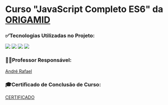 <h1>Curso "JavaScript Completo ES6" da <a href="https://www.origamid.com/">ORIGAMID</a></h1>

<div>
 <h3>✅Tecnologias Utilizadas no Projeto:</h3>
 <img src="https://img.shields.io/badge/HTML5-E34F26?style=for-the-badge&logo=html5&logoColor=white">
 <img src="https://img.shields.io/badge/CSS3-1572B6?style=for-the-badge&logo=css3&logoColor=white">
 <img src="https://img.shields.io/badge/JavaScript-323330?style=for-the-badge&logo=javascript&logoColor=F7DF1E">
 <img src="https://img.shields.io/badge/Figma-F24E1E?style=for-the-badge&logo=figma&logoColor=white"><br>
 </div>


 <div>
 <h3>🧑‍💻Professor Responsável:</h3>
 <a href="https://github.com/origamid">André Rafael</a>
  
  
 <div>
 <h3>🎓Certificado de Conclusão de Curso:</h3>
 <a href="">CERTIFICADO</a>
 </div>
